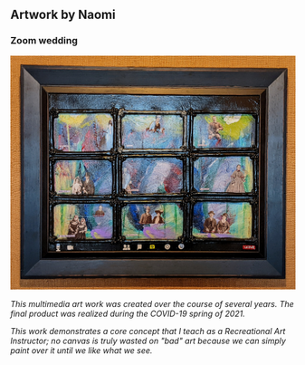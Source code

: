 ## Artwork by Naomi
### Zoom wedding
![zoom_wedding](zoom_wedding.jpg)

_This multimedia art work was created over the course of several years. The final product was realized during the COVID-19 spring of 2021._

_This work demonstrates a core concept that I teach as a Recreational Art Instructor; no canvas is truly wasted on "bad" art because we can simply paint over it until we like what we see._

